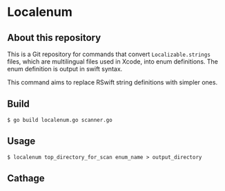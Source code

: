 # Localenum



## About this repository

This is a Git repository for commands that convert `Localizable.strings` files, which are multilingual files used in Xcode, into enum definitions. The enum definition is output in swift syntax.

This command aims to replace RSwift string definitions with simpler ones.



## Build 

```
$ go build localenum.go scanner.go
```

## Usage

```
$ localenum top_directory_for_scan enum_name > output_directory
```



## Cathage


